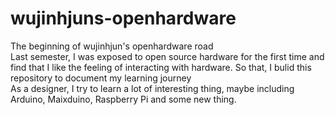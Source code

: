 # wujinhjuns-openhardware
The beginning of wujinhjun's openhardware road  
Last semester, I was exposed to open source hardware for the first time and find that I like the feeling of interacting with hardware. So that, I bulid this repository to document my learning journey  
As a designer, I try to learn a lot of interesting thing, maybe including Arduino, Maixduino, Raspberry Pi and some new thing.  
